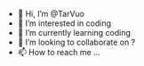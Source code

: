 - 👋 Hi, I’m @TarVuo
- 👀 I’m interested in coding
- 🌱 I’m currently learning coding 
- 💞️ I’m looking to collaborate on ?
- 📫 How to reach me ...

<!---
TarVuo/TarVuo is a ✨ special ✨ repository because its `README.md` (this file) appears on your GitHub profile.
You can click the Preview link to take a look at your changes.
--->
